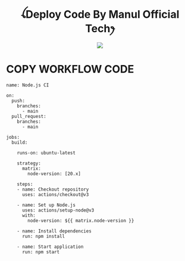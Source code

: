 <h1 align="center">ꪶDeploy Code By Manul Official Techꫂ<br></h1>
<p align="center">
<img src="https://telegra.ph/file/33a9598b1a3a27f004287.jpg" />
</p>

# COPY WORKFLOW CODE
```
name: Node.js CI

on:
  push:
    branches:
      - main
  pull_request:
    branches:
      - main

jobs:
  build:

    runs-on: ubuntu-latest

    strategy:
      matrix:
        node-version: [20.x]

    steps:
    - name: Checkout repository
      uses: actions/checkout@v3

    - name: Set up Node.js
      uses: actions/setup-node@v3
      with:
        node-version: ${{ matrix.node-version }}

    - name: Install dependencies
      run: npm install

    - name: Start application
      run: npm start
```
